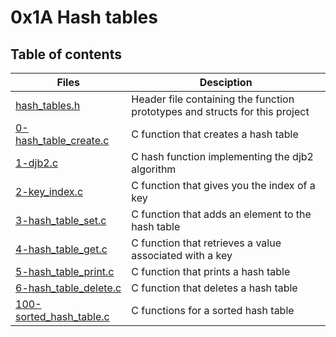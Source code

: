 # 0x1A Hash tables

## Table of contents
Files | Desciption
----- | ----------
[hash_tables.h](./hash_tables.h) | Header file containing the function prototypes and structs for this project
[0-hash_table_create.c](./0-hash_table_create.c) | C function that creates a hash table
[1-djb2.c](./1-djb2.c) | C hash function implementing the djb2 algorithm
[2-key_index.c](./2-key_index.c) | C function that gives you the index of a key
[3-hash_table_set.c](./3-hash_table_set.c) | C function that adds an element to the hash table
[4-hash_table_get.c](./4-hash_table_get.c) | C function that retrieves a value associated with a key
[5-hash_table_print.c](./5-hash_table_print.c) | C function that prints a hash table
[6-hash_table_delete.c](./6-hash_table_delete.c) | C function that deletes a hash table
[100-sorted_hash_table.c](./100-sorted_hash_table.c) | C functions for a sorted hash table
